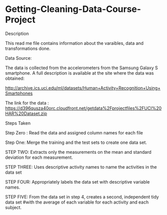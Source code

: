 Getting-Cleaning-Data-Course-Project
====================================
Description 

This read me file contains information about the varaibles, data and transformations done. 

Data Source: 

The data is collected from the accelerometers from the Samsung Galaxy S smartphone. A full description is available at the site where the data was obtained: 

http://archive.ics.uci.edu/ml/datasets/Human+Activity+Recognition+Using+Smartphones 

The link for the data :
https://d396qusza40orc.cloudfront.net/getdata%2Fprojectfiles%2FUCI%20HAR%20Dataset.zip 

Steps Taken

Step Zero : Read the data and assigned column names for each file

Step One:   Merge the training and the test sets to create one data set. 

STEP TWO:   Extracts only the measurements on the mean and standard deviation for each measurement. 

STEP THREE: Uses descriptive activity names to name the activities in the data set

STEP FOUR: Appropriately labels the data set with descriptive variable names.

STEP FIVE: From the data set in step 4, creates a second, independent tidy data set 
            #with the average of each variable for each activity and each subject.

